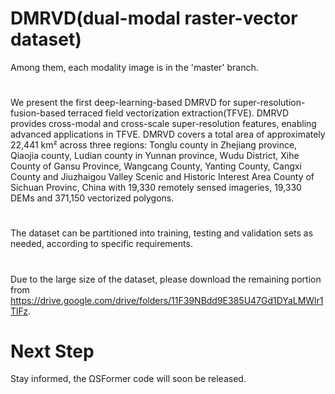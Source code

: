# DMRVD(dual-modal raster-vector dataset)
Among them, each modality image is in the 'master' branch.
#
We present the first deep-learning-based DMRVD for super-resolution-fusion-based terraced field vectorization extraction(TFVE). DMRVD provides cross-modal and cross-scale super-resolution features, enabling advanced applications in TFVE.
DMRVD covers a total area of approximately 22,441 km² across three regions: Tonglu county in Zhejiang province, Qiaojia county, Ludian county in Yunnan province, Wudu District, Xihe County of Gansu Province, Wangcang County, Yanting County, Cangxi County and Jiuzhaigou Valley Scenic and Historic Interest Area County of Sichuan Provinc, China with 19,330 remotely sensed imageries, 19,330 DEMs and 371,150 vectorized polygons. 
#
The dataset can be partitioned into training, testing and validation sets as needed, according to specific requirements.
#
Due to the large size of the dataset, please download the remaining portion from https://drive.google.com/drive/folders/11F39NBdd9E385U47Gd1DYaLMWlr1TlFz.
# Next Step
Stay informed, the ΩSFormer code will soon be released.
